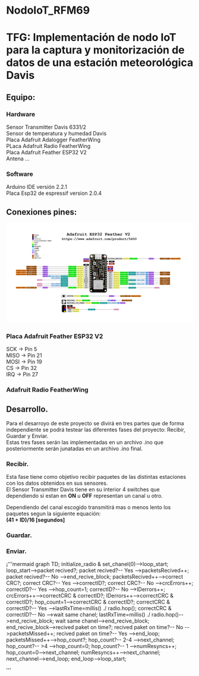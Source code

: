 # NodoIoT_RFM69
# TFG: Implementación de nodo IoT para la captura y monitorización de datos de una estación meteorológica Davis
## Equipo:
### Hardware
Sensor Transmitter Davis 6331/2  
Sensor de temperatura y humedad Davis  
Placa Adafruit Adalogger FeatherWing  
PLaca Adafruit Radio FeatherWing  
Placa Adafruit Feather ESP32 V2  
Antena ...  
### Software  
Arduino IDE versión 2.2.1  
Placa Esp32 de espressif version 2.0.4  
## Conexiones pines:

![Image text](https://github.com/DaniAntolin/NodoIoT_RFM69/blob/V1.0/imagenes/imagenes/adafruit_products_Adafruit_ESP32_Feather_V2_Pinout.png)

### Placa Adafruit Feather ESP32 V2
SCK -> Pin 5  
MISO -> Pin 21  
MOSI -> Pin 19   
CS -> Pin 32  
IRQ -> Pin 27  
### Adafruit Radio FeatherWing

## Desarrollo.
Para el desarroyo de este proyecto se divirá en tres partes que de forma independiente se podrá testear las diferentes fases del proyecto: Recibir, Guardar y Enviar.  
Estas tres fases serán las implementadas en un archivo .ino que posteriormente serán junatadas en un archivo .ino final.  
### Recibir.
Esta fase tiene como objetivo recibir paquetes de las distintas estaciones con los datos obtenidos en sus sensores.  
El Sensor Transmitter Davis tiene en su interior 4 switches que dependiendo si estan en **ON** u **OFF** representan un canal u otro.

Dependiendo del canal escogido transmitirá mas o menos lento los paquetes segun la siguiente equación:  
**(41 + ID)/16 [segundos]**  
### Guardar.
### Enviar.




¡'''mermaid
graph TD;
    initialize_radio & set_chanel(0)-->loop_start;
    loop_start-->packet recived?;
    packet recived?-- Yes -->packetsRecived++;
    packet recived?-- No -->end_recive_block;
    packetsRecived++-->correct CRC?;
    correct CRC?-- Yes -->correctID?;
    correct CRC?-- No -->crcErrors++;
    correctID?-- Yes -->hop_count=1;
    correctID?-- No -->IDerrors++;
    crcErrors++-->correctCRC & correctID?;
    IDerrors++-->correctCRC & correctID?;
    hop_count=1-->correctCRC & correctID?;
    correctCRC & correctID?-- Yes -->lastRxTime=millis() ./ radio.hop();
    correctCRC & correctID?-- No -->wait same chanel;
    lastRxTime=millis() ./ radio.hop()-->end_recive_block;
    wait same chanel-->end_recive_block;
    end_recive_block-->recived paket on time?;
    recived paket on time?-- No -->packetsMissed++;
    recived paket on time?-- Yes -->end_loop;
    packetsMissed++-->hop_count?;
    hop_count?-- 2-4 -->next_channel;
    hop_count?-- >4 -->hop_count=0;
    hop_count?-- 1 -->numResyncs++;
    hop_count=0-->next_channel;
    numResyncs++-->next_channel;
    next_channel-->end_loop;
    end_loop-->loop_start;

'''



 



